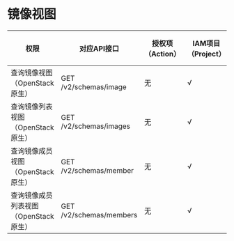 # 镜像视图<a name="ims_03_appendix_07"></a>

|权限|对应API接口|授权项（Action）|IAM项目（Project）|企业项目（Enterprise Project）|
|--|--|--|--|--|
|查询镜像视图（OpenStack原生）|GET /v2/schemas/image|无|√|x|
|查询镜像列表视图（OpenStack原生）|GET /v2/schemas/images|无|√|x|
|查询镜像成员视图（OpenStack原生）|GET /v2/schemas/member|无|√|x|
|查询镜像成员列表视图（OpenStack原生）|GET /v2/schemas/members|无|√|x|


